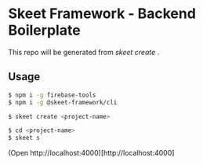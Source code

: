 # Skeet Framework - Backend Boilerplate

This repo will be generated from _skeet create <project-name>_ .

## Usage

```bash
$ npm i -g firebase-tools
$ npm i -g @skeet-framework/cli
```

```bash
$ skeet create <project-name>
```

```bash
$ cd <project-name>
$ skeet s
```

(Open http://localhost:4000)[http://localhost:4000]
